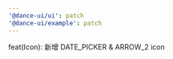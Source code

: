 ```yaml
---
'@dance-ui/ui': patch
'@dance-ui/example': patch
---
```


feat(Icon): 新增 DATE_PICKER & ARROW_2 icon
